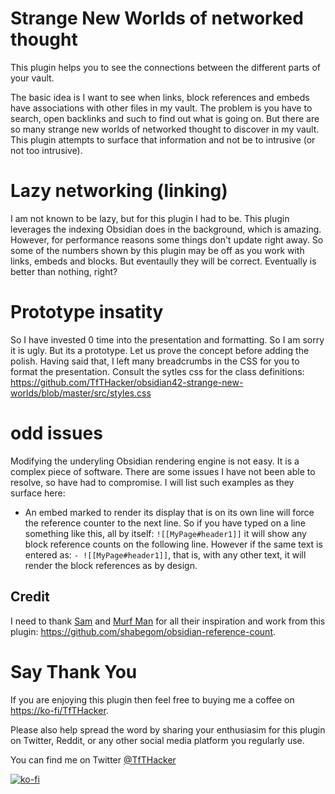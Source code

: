 # Strange New Worlds of networked thought
This plugin helps you to see the connections between the different parts of your vault.

The basic idea is I want to see when links, block references and embeds have associations with other files in my vault. The problem is you have to search, open backlinks and such to find out what is going on. But there are so many strange new worlds of networked thought to discover in my vault. This plugin attempts to surface that information and not be to intrusive (or not too intrusive).

# Lazy networking (linking)
I am not known to be lazy, but for this plugin I had to be. This plugin leverages the indexing Obsidian does in the background, which is amazing. However, for performance reasons some things don't update right away. So some of the numbers shown by this plugin may be off as you work with links, embeds and blocks. But eventaully they will be correct. Eventually is better than nothing, right?

# Prototype insatity
So I have invested 0 time into the presentation and formatting. So I am sorry it is ugly. But its a prototype. Let us prove the concept before adding the polish. Having said that, I left many breadcrumbs in the CSS for you to format the presentation. Consult the sytles css for the class definitions: https://github.com/TfTHacker/obsidian42-strange-new-worlds/blob/master/src/styles.css

# odd issues
Modifying the underyling Obsidian rendering engine is not easy. It is a complex piece of software. There are some issues I have not been able to resolve, so have had to compromise. I will list such examples as they surface here:
- An embed marked to render its display that is on its own line will force the reference counter to the next line. So if you have typed on a line something like this, all by itself: `![[MyPage#header1]]` it will show any block reference counts on the following line. However if the same text is entered as: `- ![[MyPage#header1]]`, that is, with any other text, it will render the block references as by design.

## Credit
I need to thank [Sam](https://github.com/Shabegom) and [Murf Man](https://github.com/gitmurf) for all their inspiration and work from this plugin: https://github.com/shabegom/obsidian-reference-count. 

# Say Thank You
If you are enjoying this plugin then feel free to buying me a coffee on [https://ko-fi/TfTHacker](https://ko-fi.com/TfTHacker).

Please also help spread the word by sharing your enthusiasim for this plugin on Twitter, Reddit, or any other social media platform you regularly use. 

You can find me on Twitter [@TfTHacker](https://twitter.com/TfTHacker)

[![ko-fi](https://ko-fi.com/img/githubbutton_sm.svg)](https://ko-fi.com/N4N16TNFD)